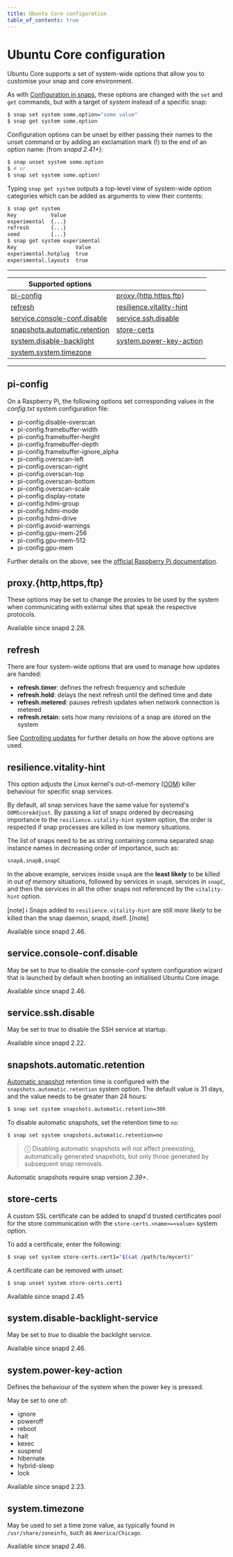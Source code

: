 ```yaml
---
title: Ubuntu Core configuration
table_of_contents: true
---
```


# Ubuntu Core configuration

Ubuntu Core supports a set of system-wide options that allow you to customise your
snap and core environment.

As with [Configuration in snaps](/t/configuration-in-snaps/510), these options are changed with the `set` and `get` commands, but with a target of  *system* instead of a specific snap:

```bash
$ snap set system some.option="some value"
$ snap get system some.option
```

Configuration options can be unset by either passing their names to the unset command or by 
adding an exclamation mark (!) to the end of an option name: (from _snapd 2.41+_):

```bash
$ snap unset system some.option
$ # or
$ snap set system some.option!
```
Typing `snap get system` outputs a top-level view of system-wide option categories which can be added as arguments to view their contents:

```bash
$ snap get system
Key           Value
experimental  {...}
refresh       {...}
seed          {...}
$ snap get system experimental
Key                   Value
experimental.hotplug  true
experimental.layouts  true
```
---

| Supported options | |
|--|--|
| [pi-config](#heading--pi-config) | [proxy.{http,https,ftp}](#heading--proxy) |
| [refresh](#heading--refresh)| [resilience.vitality-hint](#heading-resiliance) | 
| [service.console-conf.disable](#heading--console)| [service.ssh.disable](#heading--ssh)| 
|[snapshots.automatic.retention](#heading--snapshots-automatic-retention) | [store-certs](#heading--store-certs) | 
| [system.disable-backlight](#heading--backlight) | [system.power-key-action](#heading--power-key-action)| 
| [system.system.timezone](#heading--timezone) ||

---

<h2 id="heading--pi-config">pi-config</h2>

On a Raspberry Pi, the following options set corresponding values in the _config.txt_ system configuration file:

  * pi-config.disable-overscan
  * pi-config.framebuffer-width
  * pi-config.framebuffer-height
  * pi-config.framebuffer-depth
  * pi-config.framebuffer-ignore_alpha
  * pi-config.overscan-left
  * pi-config.overscan-right
  * pi-config.overscan-top
  * pi-config.overscan-bottom
  * pi-config.overscan-scale
  * pi-config.display-rotate
  * pi-config.hdmi-group
  * pi-config.hdmi-mode
  * pi-config.hdmi-drive
  * pi-config.avoid-warnings
  * pi-config.gpu-mem-256
  * pi-config.gpu-mem-512
  * pi-config.gpu-mem

Further details on the above, see the [official Raspberry Pi documentation](https://www.raspberrypi.org/documentation/configuration/config-txt/).

<h2 id="heading--proxy">proxy.{http,https,ftp}</h2>

These options may be set to change the proxies to be used by the system when communicating with external sites that speak the respective protocols.

Available since snapd 2.28.

<h2 id="heading--refresh">refresh</h2>

There are four system-wide options that are used to manage how updates are handed:

- **refresh.timer**: defines the refresh frequency and schedule
- **refresh.hold**: delays the next refresh until the defined time and date
- **refresh.metered**: pauses refresh updates when network connection is metered
- **refresh.retain**: sets how many revisions of a snap are stored on the system

See [Controlling updates](/t/managing-updates/7022#heading--controlling-updates) for further details on how the above options are used.

<h2 id='heading--resiliance'>resilience.vitality-hint</h2>

This option adjusts the Linux kernel's out-of-memory ([OOM](https://www.kernel.org/doc/gorman/html/understand/understand016.html)) killer behaviour for specific snap services.

By default, all snap services have the same value for systemd's `OOMScoreAdjust`. By passing a list of snaps ordered by decreasing importance to the `resilience.vitality-hint` system option, the order is respected if snap processes are killed in low memory situations.

The list of snaps need to be as string containing comma separated snap instance names in decreasing order of importance, such as:

```bash
snapA,snapB,snapC
```

In the above example, services inside `snapA` are the **least likely** to be killed in _out of memory_ situations, followed by services in `snapB`, services in `snapC`, and then the services in all the other snaps not referenced by the `vitality-hint` option.

[note]
:information_source: Snaps added to `resilience.vitality-hint` are still _more likely_ to be killed than the snap daemon, snapd, itself.
[/note]

Available since snapd 2.46.

<h2 id="heading--console">service.console-conf.disable</h2>

May be set to _true_ to disable the console-conf system configuration wizard that is launched by default when booting an initialised Ubuntu Core image.

Available since snapd 2.46.

<h2 id="heading--ssh">service.ssh.disable</h2>

May be set to _true_ to disable the SSH service at startup.

Available since snapd 2.22.

<h2 id='heading--snapshots-automatic-retention'>snapshots.automatic.retention</h2>

[Automatic snapshot](/t/snapshots/9468) retention time is configured with the `snapshots.automatic.retention` system option. The default value is 31 days, and the value needs to be greater than 24 hours:

```bash
$ snap set system snapshots.automatic.retention=30h
```
To disable automatic snapshots, set the retention time to `no`:

```bash
$ snap set system snapshots.automatic.retention=no
```

> ⓘ Disabling automatic snapshots will *not* affect preexisting, automatically generated snapshots, but only those generated by subsequent snap removals.

Automatic snapshots require snap version _2.39+_. 

<h2 id='heading--store-certs'>store-certs</h2>

A custom SSL certificate can be added to snapd'd trusted certificates pool for the store communication with the `store-certs.<name>=<value>` system option.

To add a certificate, enter the following:

```bash
$ snap set system store-certs.cert1="$(cat /path/to/mycert)"
```

A certificate can be removed with _unset_:

```bash
$ snap unset system store-certs.cert1
```

Available since snapd 2.45

<h2 id='heading--backlight'>system.disable-backlight-service</h2>

May be set to _true_ to disable the backlight service.

Available since snapd 2.46.


<h2 id='heading--power-key-action'>system.power-key-action</h2>

Defines the behaviour of the system when the power key is pressed.

May be set to one of:

* ignore
* poweroff
* reboot
* halt
* kexec
* suspend
* hibernate
* hybrid-sleep
* lock

Available since snapd 2.23.

<h2 id='heading--timezone'>system.timezone</h2>

May be used to set a time zone value, as typically found in `/usr/share/zoneinfo`, such as `America/Chicago`.

Available since snapd 2.46.
